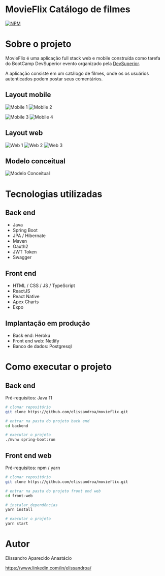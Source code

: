 # MovieFlix Catálogo de filmes
[![NPM](https://img.shields.io/npm/l/react)](https://github.com/elissandroa/movieflix/blob/main/LICENSE) 

# Sobre o projeto



MovieFlix é uma aplicação full stack web e mobile construída como tarefa do BootCamp DevSuperior evento organizado pela [DevSuperior](https://devsuperior.com "Site da DevSuperior").

A aplicação consiste em um catálogo de filmes, onde os os usuários autenticados podem postar seus comentários.

## Layout mobile
![Mobile 1](https://github.com/elissandroa/assets/blob/main/assets/movieflix/movieflix-login-iphon1.png) ![Mobile 2](https://github.com/elissandroa/assets/blob/main/assets/movieflix/movieflix-iphonelogin.png)

![Mobile 3](https://github.com/elissandroa/assets/blob/main/assets/movieflix/movieflix-iphone-listagemdefilmes.png) ![Mobile 4](https://github.com/elissandroa/assets/blob/main/assets/movieflix/movieflix-iphonedetalhesdofilme.png)

## Layout web

![Web 1](https://github.com/elissandroa/assets/blob/main/assets/movieflix/movieflix-weblogin.png)
![Web 2](https://github.com/elissandroa/assets/blob/main/assets/movieflix/movieflix-webcatalogo.png)
![Web 3](https://github.com/elissandroa/assets/blob/main/assets/movieflix/movieflix-webdetalhes.png)


## Modelo conceitual
![Modelo Conceitual](https://github.com/elissandroa/assets/blob/main/assets/movieflix/modeloconceitualmovieflix.png)

# Tecnologias utilizadas
## Back end
- Java
- Spring Boot
- JPA / Hibernate
- Maven
- Oauth2
- JWT Token
- Swagger
## Front end
- HTML / CSS / JS / TypeScript
- ReactJS
- React Native
- Apex Charts
- Expo
## Implantação em produção
- Back end: Heroku
- Front end web: Netlify
- Banco de dados: Postgresql

# Como executar o projeto

## Back end
Pré-requisitos: Java 11

```bash
# clonar repositório
git clone https://github.com/elissandroa/movieflix.git

# entrar na pasta do projeto back end
cd backend

# executar o projeto
./mvnw spring-boot:run
```

## Front end web
Pré-requisitos: npm / yarn

```bash
# clonar repositório
git clone https://github.com/elissandroa/movieflix.git

# entrar na pasta do projeto front end web
cd front-web

# instalar dependências
yarn install

# executar o projeto
yarn start
```

# Autor

Elissandro Aparecido Anastácio

https://www.linkedin.com/in/elissandroa/
